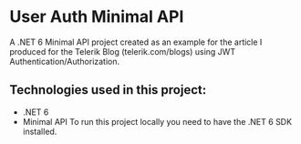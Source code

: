 # User Auth Minimal API
A .NET 6 Minimal API project created as an example for the article I produced for the Telerik Blog (telerik.com/blogs) using JWT Authentication/Authorization.

## Technologies used in this project:
- .NET 6
- Minimal API
To run this project locally you need to have the .NET 6 SDK installed.
